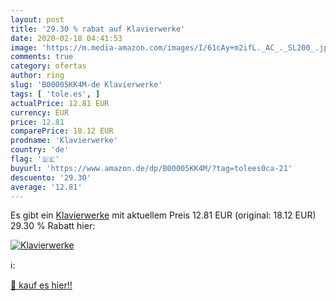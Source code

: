 ```yaml
---
layout: post
title: '29.30 % rabat auf Klavierwerke'
date: 2020-02-18 04:41:53
image: 'https://m.media-amazon.com/images/I/61cAy+m2ifL._AC_._SL200_.jpg'
comments: true
category: ofertas
author: ring
slug: 'B00005KK4M-de Klavierwerke'
tags: [ 'tole.es', ]
actualPrice: 12.81 EUR
currency: EUR
price: 12.81
comparePrice: 18.12 EUR
prodname: 'Klavierwerke'
country: 'de'
flag: '🇩🇪'
buyurl: 'https://www.amazon.de/dp/B00005KK4M/?tag=tolees0ca-21'
descuento: '29.30'
average: '12.81'
---
```


Es gibt ein [Klavierwerke](https://www.amazon.de/dp/B00005KK4M/?tag=tolees0ca-21) mit aktuellem Preis 12.81 EUR (original: 18.12 EUR) 29.30 % Rabatt hier:

[![Klavierwerke](https://m.media-amazon.com/images/I/61cAy+m2ifL._AC_._SL200_.jpg)](https://www.amazon.de/dp/B00005KK4M/?tag=tolees0ca-21)

ℹ️:


[🛒 kauf es hier!!](https://www.amazon.de/dp/B00005KK4M/?tag=tolees0ca-21)
